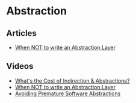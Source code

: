 # Abstraction

## Articles
- [When NOT to write an Abstraction Layer](https://codeopinion.com/when-not-to-write-an-abstraction-layer/)
## Videos
- [What's the Cost of Indirection & Abstractions?](https://www.youtube.com/watch?v=DNjDZ0E6GUs)
- [When NOT to write an Abstraction Layer](https://www.youtube.com/watch?v=tqqH_Ib_gDc)
- [Avoiding Premature Software Abstractions](https://betterprogramming.pub/avoiding-premature-software-abstractions-8ba2e990930a)